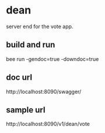 # dean
server end for the vote app.

## build and run
bee run -gendoc=true -downdoc=true

## doc url
http://localhost:8090/swagger/

## sample url
http://localhost:8090/v1/dean/vote
